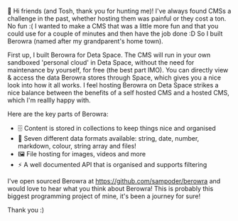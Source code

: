 👋 Hi friends (and Tosh, thank you for hunting me)! I've always found CMSs a challenge in the past, whether hosting them was painful or they cost a ton. No fun :( I wanted to make a CMS that was a little more fun and that you could use for a couple of minutes and then have the job done :D So I built Berowra (named after my grandparent's home town).

First up, I built Berowra for Deta Space. The CMS will run in your own sandboxed 'personal cloud' in Deta Space, without the need for maintenance by yourself, for free (the best part IMO). You can directly view & access the data Berowra stores through Space, which gives you a nice look into how it all works. I feel hosting Berowra on Deta Space strikes a nice balance between the benefits of a self hosted CMS and a hosted CMS, which I'm reallly happy with.

Here are the key parts of Berowra:

- 🗄 Content is stored in collections to keep things nice and organised
- 🔢 Seven different data formats available: string, date, number, markdown, colour, string array and files!
- 🖼️ File hosting for images, videos and more
- ⚡ A well documented API that is organised and supports filtering 

I've open sourced Berowra at https://github.com/sampoder/berowra and would love to hear what you think about Berowra! This is probably this biggest programming project of mine, it's been a journey for sure!

Thank you :)
